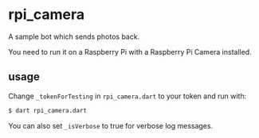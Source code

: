 # rpi_camera

A sample bot which sends photos back.

You need to run it on a Raspberry Pi with a Raspberry Pi Camera installed.

## usage

Change `_tokenForTesting` in `rpi_camera.dart` to your token and run with:

```bash
$ dart rpi_camera.dart
```

You can also set `_isVerbose` to true for verbose log messages.

